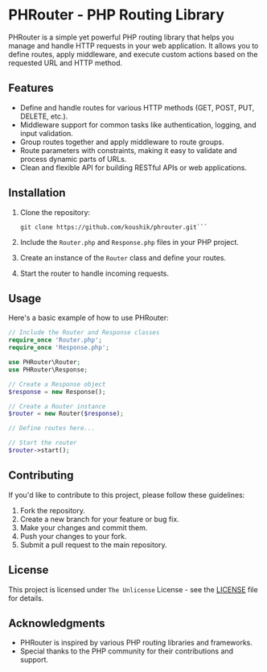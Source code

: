 # PHRouter - PHP Routing Library

PHRouter is a simple yet powerful PHP routing library that helps you manage and handle HTTP requests in your web application. It allows you to define routes, apply middleware, and execute custom actions based on the requested URL and HTTP method.

## Features

- Define and handle routes for various HTTP methods (GET, POST, PUT, DELETE, etc.).
- Middleware support for common tasks like authentication, logging, and input validation.
- Group routes together and apply middleware to route groups.
- Route parameters with constraints, making it easy to validate and process dynamic parts of URLs.
- Clean and flexible API for building RESTful APIs or web applications.

## Installation

1. Clone the repository:

   ```shell
   git clone https://github.com/koushik/phrouter.git```

2. Include the `Router.php` and `Response.php` files in your PHP project.

3. Create an instance of the `Router` class and define your routes.

4. Start the router to handle incoming requests.

## Usage

Here's a basic example of how to use PHRouter:

```php
// Include the Router and Response classes
require_once 'Router.php';
require_once 'Response.php';

use PHRouter\Router;
use PHRouter\Response;

// Create a Response object
$response = new Response();

// Create a Router instance
$router = new Router($response);

// Define routes here...

// Start the router
$router->start();
```

## Contributing

If you'd like to contribute to this project, please follow these guidelines:

1. Fork the repository.
2. Create a new branch for your feature or bug fix.
3. Make your changes and commit them.
4. Push your changes to your fork.
5. Submit a pull request to the main repository.


## License

This project is licensed under `The Unlicense` License - see the [LICENSE](https://en.wikipedia.org/wiki/Unlicense) file for details.


## Acknowledgments
- PHRouter is inspired by various PHP routing libraries and frameworks.
- Special thanks to the PHP community for their contributions and support.
